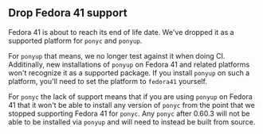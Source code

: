 ## Drop Fedora 41 support

Fedora 41 is about to reach its end of life date. We've dropped it as a supported platform for `ponyc` and `ponyup`.

For `ponyup` that means, we no longer test against it when doing CI. Additinally, new installations of `ponyup` on Fedora 41 and related platforms won't recognize it as a supported package. If you install `ponyup` on such a platform, you'll need to set the platform to `fedora41` yourself.

For `ponyc` the lack of support means that if you are using `ponyup` on Fedora 41 that it won't be able to install any version of `ponyc` from the point that we stopped supporting Fedora 41 for `ponyc`. Any `ponyc` after 0.60.3 will not be able to be installed via `ponyup` and will need to instead be built from source.

